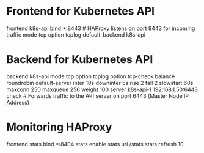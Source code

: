 # Frontend for Kubernetes API
frontend k8s-api
    bind *:8443 # HAProxy listens on port 8443 for incoming traffic
    mode tcp
    option tcplog
    default_backend k8s-api
  

# Backend for Kubernetes API
backend k8s-api
  mode tcp
  option tcplog
  option tcp-check
  balance roundrobin
  default-server inter 10s downinter 5s rise 2 fall 2 slowstart 60s maxconn 250 maxqueue 256 weight 100
  server k8s-api-1 192.168.1.50:6443 check # Forwards traffic to the API server on port 6443 (Master Node IP Address)


# Monitoring HAProxy
frontend stats
  bind *:8404
  stats enable
  stats uri /stats
  stats refresh 10
